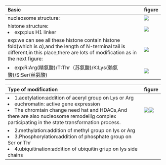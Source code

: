 | Basic    | figure     |
| :------------- | :------------- |
|nucleosome structure:|![](https://z3.ax1x.com/2021/10/13/5uIdUO.png)
|histone structure:<li>exp:plus H1 linker|![](https://z3.ax1x.com/2021/10/13/5uoAIO.png)
|exp:we can see all these histone contain histone fold(which is $\alpha$),and the length of N-terminal tail is different,in this place,there are lots of modification as in the next figure:|![](https://z3.ax1x.com/2021/10/13/5uTUhD.png)
|<li>exp:R:Arg(精氨酸)/T:Thr（苏氨酸)/K:Lys(赖氨酸)/S:Ser(丝氨酸)|![](https://z3.ax1x.com/2021/10/13/5ubptK.png)

| Type of modification   | figure     |
| :------------- | :------------- |
| <li>1.acetylation:addition of aceryl group on Lys or Arg<li>euchromatin: active gene expression<li>The chromtain change need hat and HDACs,And there are also nucleosome remodellig complex participating in the state transformation process.|![](https://z3.ax1x.com/2021/10/13/5uqnbR.png)![](https://z3.ax1x.com/2021/10/13/5ubTHI.png)|
|<li>2.methylation:addition of methyl group on lys or Arg<li>3.Phosphorylation:addition of phosphate group on Ser or Thr<li>4.ubiquitination:addition of ubiquitin griup on lys side chains       |       |
